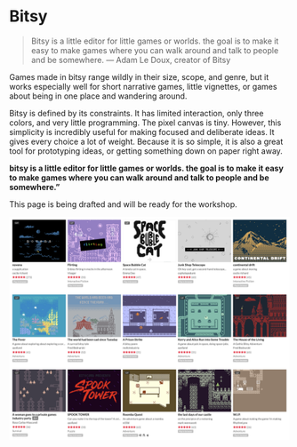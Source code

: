 # Bitsy

> Bitsy is a little editor for little games or worlds. the goal is to make it easy to make games where you can walk around and talk to people and be somewhere. — Adam Le Doux, creator of Bitsy

Games made in bitsy range wildly in their size, scope, and genre, but it works especially well for short narrative games, little vignettes, or games about being in one place and wandering around. 

Bitsy is defined by its constraints. It has limited interaction, only three colors, and very little programming. The pixel canvas is tiny. However, this simplicity is incredibly useful for making focused and deliberate ideas. It gives every choice a lot of weight. Because it is so simple, it is also a great tool for prototyping ideas, or getting something down on paper right away. 



**bitsy is a little editor for little games or worlds. the goal is to make it easy to make games where you can walk around and talk to people and be somewhere.”**

This page is being drafted and will be ready for the workshop.

![](../../.gitbook/assets/bitsygames.png)

